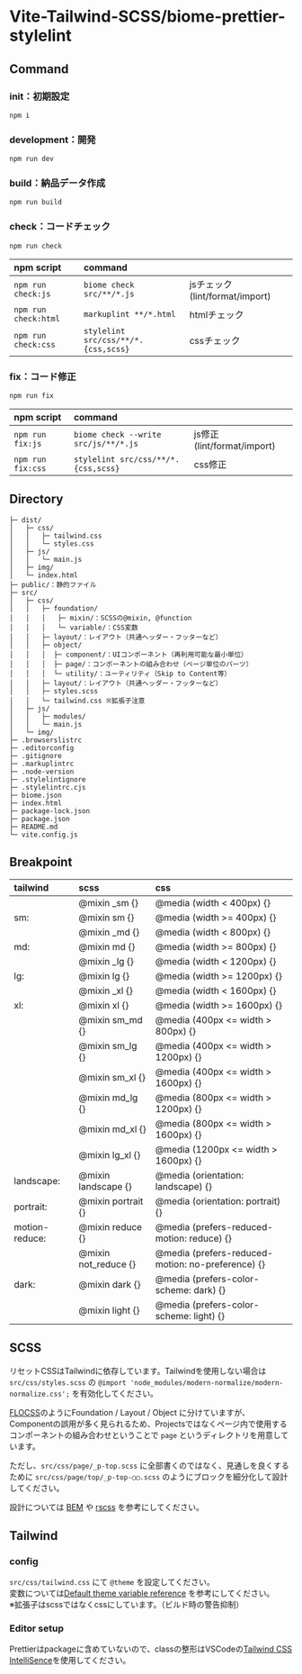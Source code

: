# Vite-Tailwind-SCSS/biome-prettier-stylelint

## Command
### init：初期設定
```
npm i
```

### development：開発
```
npm run dev
```

### build：納品データ作成
```
npm run build
```

### check：コードチェック
```
npm run check
```

| npm script | command | |
| :-- | :-- | :-- |
| `npm run check:js` | `biome check src/**/*.js` | jsチェック(lint/format/import) |
| `npm run check:html` | `markuplint **/*.html` | htmlチェック |
| `npm run check:css` | `stylelint src/css/**/*.{css,scss}` | cssチェック |

### fix：コード修正
```
npm run fix
```

| npm script | command | |
| :-- | :-- | :-- |
| `npm run fix:js` | `biome check --write src/js/**/*.js` | js修正(lint/format/import) |
| `npm run fix:css` | `stylelint src/css/**/*.{css,scss}` | css修正 |

## Directory
```
├─ dist/
│   ├─ css/
│   │   ├─ tailwind.css
│   │   └─ styles.css
│   ├─ js/
│   │   └─ main.js
│   ├─ img/
│   └─ index.html
├─ public/：静的ファイル
├─ src/
│   ├─ css/
│   │   ├─ foundation/
│   │   │   ├─ mixin/：SCSSの@mixin, @function
│   │   │   └─ variable/：CSS変数
│   │   ├─ layout/：レイアウト（共通ヘッダー・フッターなど）
│   │   ├─ object/
│   │   │  ├─ component/：UIコンポーネント（再利用可能な最小単位）
│   │   │  ├─ page/：コンポーネントの組み合わせ（ページ単位のパーツ）
│   │   │  └─ utility/：ユーティリティ（Skip to Content等）
│   │   ├─ layout/：レイアウト（共通ヘッダー・フッターなど）
│   │   ├─ styles.scss
│   │   └─ tailwind.css ※拡張子注意
│   ├─ js/
│   │   ├─ modules/
│   │   └─ main.js
│   └─ img/
├─ .browserslistrc
├─ .editorconfig
├─ .gitignore
├─ .markuplintrc
├─ .node-version
├─ .stylelintignore
├─ .stylelintrc.cjs
├─ biome.json
├─ index.html
├─ package-lock.json
├─ package.json
├─ README.md
└─ vite.config.js
```

## Breakpoint
| tailwind | scss | css |
|:--- | :---   | :--- |
|     | @mixin _sm {} |  @media (width < 400px) {} |
| sm: | @mixin sm {} |  @media (width >= 400px) {} |
|     | @mixin _md {} |  @media (width < 800px) {} |
| md: | @mixin md {} |  @media (width >= 800px) {} |
|     | @mixin _lg {} |  @media (width < 1200px) {} |
| lg: | @mixin lg {} |  @media (width >= 1200px) {} |
|     | @mixin _xl {} |  @media (width < 1600px) {} |
| xl: | @mixin xl {} |  @media (width >= 1600px) {} |
|     | @mixin sm_md {} |  @media (400px <= width > 800px) {} |
|     | @mixin sm_lg {} |  @media (400px <= width > 1200px) {} |
|     | @mixin sm_xl {} |  @media (400px <= width > 1600px) {} |
|     | @mixin md_lg {} |  @media (800px <= width > 1200px) {} |
|     | @mixin md_xl {} |  @media (800px <= width > 1600px) {} |
|     | @mixin lg_xl {} |  @media (1200px <= width > 1600px) {} |
| landscape: | @mixin landscape {} |  @media (orientation: landscape) {} |
| portrait: | @mixin portrait {} |  @media (orientation: portrait) {} |
| motion-reduce: | @mixin reduce {} |  @media (prefers-reduced-motion: reduce) {} |
|                | @mixin not_reduce {} |  @media (prefers-reduced-motion: no-preference) {} |
| dark: | @mixin dark {} |  @media (prefers-color-scheme: dark) {} |
|       | @mixin light {} |  @media (prefers-color-scheme: light) {} |

## SCSS
リセットCSSはTailwindに依存しています。Tailwindを使用しない場合は `src/css/styles.scss` の `@import 'node_modules/modern-normalize/modern-normalize.css';` を有効化してください。

[FLOCSS](https://github.com/hiloki/flocss)のようにFoundation / Layout / Object に分けていますが、Componentの誤用が多く見られるため、Projectsではなくページ内で使用するコンポーネントの組み合わせということで `page` というディレクトリを用意しています。

ただし、`src/css/page/_p-top.scss` に全部書くのではなく、見通しを良くするために `src/css/page/top/_p-top-◯◯.scss` のようにブロックを細分化して設計してください。

設計については [BEM](https://getbem.com/introduction/) や [rscss](https://rstacruz.github.io/rscss/) を参考にしてください。

## Tailwind
### config
`src/css/tailwind.css` にて `@theme` を設定してください。  
変数については[Default theme variable reference](https://tailwindcss.com/docs/theme#default-theme-variable-reference) を参考にしてください。  
※拡張子はscssではなくcssにしています。（ビルド時の警告抑制）

### Editor setup
Prettierはpackageに含めていないので、classの整形はVSCodeの[Tailwind CSS IntelliSence](https://marketplace.visualstudio.com/items?itemName=bradlc.vscode-tailwindcss)を使用してください。